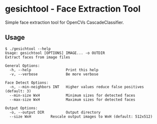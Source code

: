 gesichtool - Face Extraction Tool
=================================

Simple face extraction tool for OpenCVs CascadeClassifier.

Usage
-----

```
$ ./gesichtool --help
Usage: gesichtool [OPTIONS] IMAGE... -o OUTDIR
Extract faces from image files

General Options:
  -h, --help                Print this help
  -v, --verbose             Be more verbose

Face Detect Options:
  -n, --min-neighbors INT   Higher values reduce false positives (default: 3)
  --min-size WxH            Minimum sizes for detected faces
  --max-size WxH            Maximum sizes for detected faces

Output Options:
  -o, --output DIR          Output directory
  --size WxH         Rescale output images to WxH (default: 512x512)
```
